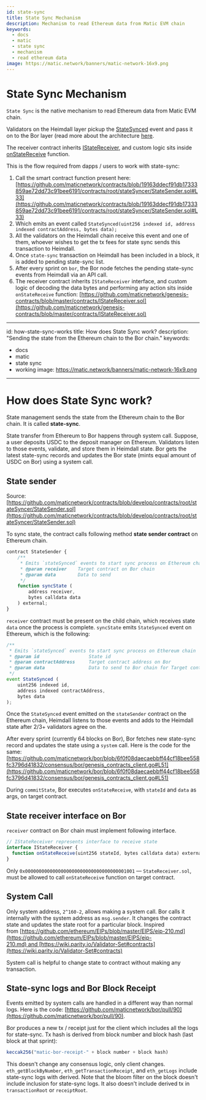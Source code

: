 ```yaml
---
id: state-sync
title: State Sync Mechanism
description: Mechanism to read Ethereum data from Matic EVM chain
keywords:
  - docs
  - matic
  - state sync
  - mechanism
  - read ethereum data
image: https://matic.network/banners/matic-network-16x9.png 
---
```


# State Sync Mechanism

`State Sync` is the native mechanism to read Ethereum data from Matic EVM chain. 

Validators on the Heimdall layer pickup the [StateSynced](https://github.com/maticnetwork/contracts/blob/a4c26d59ca6e842af2b8d2265be1da15189e29a4/contracts/root/stateSyncer/StateSender.sol#L24) event and pass it on to the Bor layer (read more about the architecture [here](/docs/pos/design/bor/overview). 

The receiver contract inherits [IStateReceiver](https://github.com/maticnetwork/genesis-contracts/blob/master/contracts/IStateReceiver.sol), and custom logic sits inside [onStateReceive](https://github.com/maticnetwork/genesis-contracts/blob/05556cfd91a6879a8190a6828428f50e4912ee1a/contracts/IStateReceiver.sol#L5) function.


This is the flow required from dapps / users to work with state-sync:

1. Call the smart contract function present here: [https://github.com/maticnetwork/contracts/blob/19163ddecf91db17333859ae72dd73c91bee6191/contracts/root/stateSyncer/StateSender.sol#L33](https://github.com/maticnetwork/contracts/blob/19163ddecf91db17333859ae72dd73c91bee6191/contracts/root/stateSyncer/StateSender.sol#L33)
2. Which emits an event called `StateSynced(uint256 indexed id, address indexed contractAddress, bytes data);`
3. All the validators on the Heimdall chain receive this event and one of them, whoever wishes to get the tx fees for state sync sends this transaction to Heimdall.
4. Once `state-sync` transaction on Heimdall has been included in a block, it is added to pending state-sync list.
5. After every sprint on `bor`, the Bor node fetches the pending state-sync events from Heimdall via an API call.
6. The receiver contract inherits `IStateReceiver` interface, and custom logic of decoding the data bytes and performing any action sits inside `onStateReceive` function: [https://github.com/maticnetwork/genesis-contracts/blob/master/contracts/IStateReceiver.sol](https://github.com/maticnetwork/genesis-contracts/blob/master/contracts/IStateReceiver.sol)


---
id: how-state-sync-works
title: How does State Sync work?
description: "Sending the state from the Ethereum chain to the Bor chain."
keywords:
  - docs
  - matic
  - state sync
  - working
image: https://matic.network/banners/matic-network-16x9.png 
---

# How does State Sync work?

State management sends the state from the Ethereum chain to the Bor chain. It is called **state-sync**.

State transfer from Ethereum to Bor happens through system call. Suppose, a user deposits USDC to the deposit manager on Ethereum. Validators listen to those events, validate, and store them in Heimdall state. Bor gets the latest state-sync records and updates the Bor state (mints equal amount of USDC on Bor) using a system call. 

## State sender

Source: [https://github.com/maticnetwork/contracts/blob/develop/contracts/root/stateSyncer/StateSender.sol](https://github.com/maticnetwork/contracts/blob/develop/contracts/root/stateSyncer/StateSender.sol)

To sync state, the contract calls following method **state sender contract** on Ethereum chain. 

```jsx
contract StateSender {
	/**
	 * Emits `stateSynced` events to start sync process on Ethereum chain
	 * @param receiver    Target contract on Bor chain
	 * @param data        Data to send
	 */
	function syncState (
		address receiver, 
		bytes calldata data
	) external;
}
```

`receiver` contract must be present on the child chain, which receives state `data` once the process is complete. `syncState` emits `StateSynced` event on Ethereum, which is the following:

```jsx
/**
 * Emits `stateSynced` events to start sync process on Ethereum chain
 * @param id                  State id
 * @param contractAddress     Target contract address on Bor
 * @param data                Data to send to Bor chain for Target contract address
 */
event StateSynced (
	uint256 indexed id, 
	address indexed contractAddress, 
	bytes data
);
```

Once the `StateSynced` event emitted on the `stateSender` contract on the Ethereum chain, Heimdall listens to those events and adds to the Heimdall state after 2/3+ validators agree on the.

After every sprint (currently 64 blocks on Bor), Bor fetches new state-sync record and updates the state using a `system` call. Here is the code for the same: [https://github.com/maticnetwork/bor/blob/6f0f08daecaebbff44cf18bee558fc3796d41832/consensus/bor/genesis_contracts_client.go#L51](https://github.com/maticnetwork/bor/blob/6f0f08daecaebbff44cf18bee558fc3796d41832/consensus/bor/genesis_contracts_client.go#L51)

During `commitState`, Bor executes `onStateReceive`, with `stateId` and `data` as args, on target contract.

## State receiver interface on Bor

`receiver` contract on Bor chain must implement following interface.

```jsx
// IStateReceiver represents interface to receive state
interface IStateReceiver {
  function onStateReceive(uint256 stateId, bytes calldata data) external;
}
```

Only `0x0000000000000000000000000000000000001001` — `StateReceiver.sol`, must be allowed to call `onStateReceive` function on target contract.

## System Call

Only system address, `2^160-2`, allows making a system call. Bor calls it internally with the system address as `msg.sender`. It changes the contract state and updates the state root for a particular block. Inspired from [https://github.com/ethereum/EIPs/blob/master/EIPS/eip-210.md](https://github.com/ethereum/EIPs/blob/master/EIPS/eip-210.md) and [https://wiki.parity.io/Validator-Set#contracts](https://wiki.parity.io/Validator-Set#contracts)

System call is helpful to change state to contract without making any transaction.

## State-sync logs and Bor Block Receipt

Events emitted by system calls are handled in a different way than normal logs. Here is the code: [https://github.com/maticnetwork/bor/pull/90](https://github.com/maticnetwork/bor/pull/90).

Bor produces a new tx / receipt just for the client which includes all the logs for state-sync. Tx hash is derived from block number and block hash (last block at that sprint):

```jsx
keccak256("matic-bor-receipt-" + block number + block hash)
```

This doesn't change any consensus logic, only client changes. `eth_getBlockByNumber`, `eth_getTransactionReceipt`,  and `eth_getLogs` include state-sync logs with derived. Note that the bloom filter on the block doesn't include inclusion for state-sync logs. It also doesn't include derived tx in `transactionRoot` or `receiptRoot`.